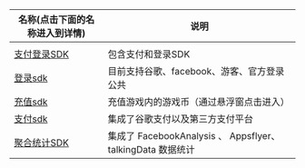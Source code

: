 | 名称(点击下面的名称进入到详情)   | 说明                                                        |
| -------------------------------- | ----------------------------------------------------------- |
|                                  |                                                             |
| [支付登录SDK](\HaiYouSDK)       | 包含支付和登录SDK                                           |
| [登录sdk](/haiyou_login)         | 目前支持谷歌、facebook、游客、官方登录公共                  |
| [充值sdk](/haiyou_topup)         | 充值游戏内的游戏币（通过悬浮窗点击进入）                    |
| [支付sdk](/haiyou_pay)           | 集成了谷歌支付以及第三方支付平台                            |
| [聚合统计SDK ](\haiyou_analysis) | 集成了 FacebookAnalysis 、 Appsflyer、 talkingData 数据统计 |


